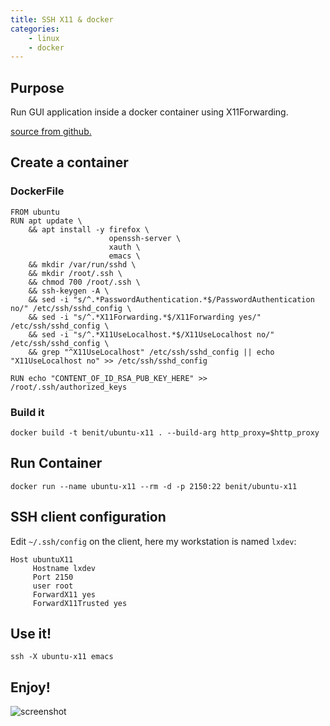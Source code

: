 ```yaml
---
title: SSH X11 & docker
categories:
    - linux
    - docker
---
```

## Purpose
Run GUI application inside a docker container using X11Forwarding.

[source from github.](https://gist.github.com/udkyo/c20935c7577c71d634f0090ef6fa8393)
 
## Create a container 

### DockerFile

    FROM ubuntu
    RUN apt update \
        && apt install -y firefox \
                          openssh-server \
                          xauth \
                          emacs \
        && mkdir /var/run/sshd \
        && mkdir /root/.ssh \
        && chmod 700 /root/.ssh \
        && ssh-keygen -A \
        && sed -i "s/^.*PasswordAuthentication.*$/PasswordAuthentication no/" /etc/ssh/sshd_config \
        && sed -i "s/^.*X11Forwarding.*$/X11Forwarding yes/" /etc/ssh/sshd_config \
        && sed -i "s/^.*X11UseLocalhost.*$/X11UseLocalhost no/" /etc/ssh/sshd_config \
        && grep "^X11UseLocalhost" /etc/ssh/sshd_config || echo "X11UseLocalhost no" >> /etc/ssh/sshd_config
    
    RUN echo "CONTENT_OF_ID_RSA_PUB_KEY_HERE" >> /root/.ssh/authorized_keys
    
    
### Build it

    docker build -t benit/ubuntu-x11 . --build-arg http_proxy=$http_proxy

##  Run Container

    docker run --name ubuntu-x11 --rm -d -p 2150:22 benit/ubuntu-x11
    
 
## SSH client configuration

   
Edit `~/.ssh/config` on the client, here my workstation is named `lxdev`:

    Host ubuntuX11
         Hostname lxdev
         Port 2150
         user root
         ForwardX11 yes
         ForwardX11Trusted yes
         
         
## Use it!

    ssh -X ubuntu-x11 emacs     
    
## Enjoy!
       
![screenshot](/images/docker/docker-ssh-x11-emacs.png)
    
    
        